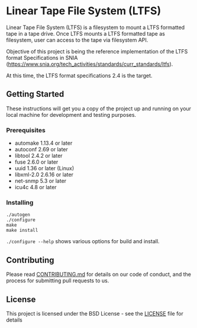# Linear Tape File System (LTFS)

Linear Tape File System (LTFS) is a filesystem to mount a LTFS formatted tape in a tape drive. Once LTFS mounts a LTFS formatted tape as filesystem, user can access to the tape via filesystem API.

Objective of this project is being the reference implementation of the LTFS format Specifications in SNIA (https://www.snia.org/tech_activities/standards/curr_standards/ltfs).

At this time, the LTFS format specifications 2.4 is the target.

## Getting Started

These instructions will get you a copy of the project up and running on your local machine for development and testing purposes.

### Prerequisites

* automake 1.13.4 or later
* autoconf 2.69 or later
* libtool 2.4.2 or later
* fuse 2.6.0 or later
* uuid 1.36 or later (Linux)
* libxml-2.0 2.6.16 or later
* net-snmp 5.3 or later
* icu4c 4.8 or later

### Installing

```
./autogen
./configure
make
make install
```
`./configure --help` shows various options for build and install.

## Contributing

Please read [CONTRIBUTING.md](.github/CONTRIBUTING.md) for details on our code of conduct, and the process for submitting pull requests to us.

## License

This project is licensed under the BSD License - see the [LICENSE](LICENSE) file for details
